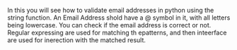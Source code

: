 In this you will see how to validate email addresses in python using the string function.
An Email Address shold have a @ symbol in it, with all letters being lowercase. You can check if the email address is correct or not.
Regular expressing are used for matching th epatterns, and then inteerface are used for inerection with the matched result.
